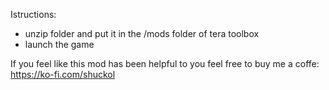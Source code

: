 Istructions:

- unzip folder and put it in the /mods folder of tera toolbox
- launch the game

If you feel like this mod has been helpful to you feel free to buy me a coffe: https://ko-fi.com/shuckol
